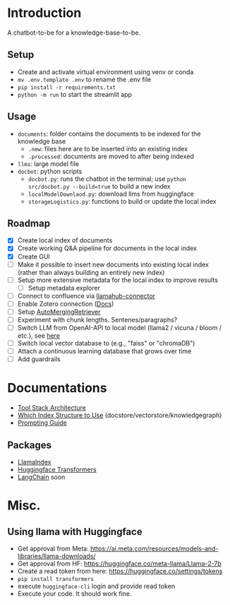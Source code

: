 # Introduction

A chatbot-to-be for a knowledge-base-to-be.

## Setup

- Create and activate virtual environment using venv or conda
- `mv .env.template .env` to rename the .env file
- `pip install -r requirements.txt`
- `python -m run` to start the streamlit app

## Usage

- `documents`: folder contains the documents to be indexed for the knowledge base
  - `.new`: files here are to be inserted into an existing index
  - `.processed`: documents are moved to after being indexed
- `llms`: large model file
- `docbot`: python scripts
  - `docbot.py`: runs the chatbot in the terminal; use `python src/docbot.py --build=true` to build a new index
  - `localModelDownlaod.py`: download llms from huggingface
  - `storageLogistics.py`: functions to build or update the local index

## Roadmap

- [x] Create local index of documents
- [x] Create working Q&A pipeline for documents in the local index
- [x] Create GUI
- [ ] Make it possible to insert new documents into existing local index (rather than always building an entirely new index)
- [ ] Setup more extensive metadata for the local index to improve results
  - [ ] Setup metadata explorer
- [ ] Connect to confluence via [llamahub-connector](https://llamahub.ai/l/confluence)
- [ ] Enable Zotero connection ([Docs](https://github.com/urschrei/pyzotero))
- [ ] Setup [AutoMergingRetriever](https://www.linkedin.com/feed/update/urn:li:activity:7102507748361142273/)
- [ ] Experiment with chunk lengths. Sentenes/paragraphs?
- [ ] Switch LLM from OpenAI-API to local model (llama2 / vicuna / bloom / etc.), see [here](https://www.youtube.com/watch?v=njzB6fm0U8g)
- [ ] Switch local vector database to (e.g., "faiss" or "chromaDB")
- [ ] Attach a continuous learning database that grows over time
- [ ] Add guardrails

# Documentations

- [Tool Stack Architecture](https://a16z.com/2023/06/20/emerging-architectures-for-llm-applications/)
- [Which Index Structure to Use](https://www.mikulskibartosz.name/llama-index-which-index-should-you-use/) (docstore/vectorstore/knowledgegraph)
- [Prompting Guide](https://www.promptingguide.ai/)

## Packages

- [LlamaIndex](https://gpt-index.readthedocs.io/en/latest/end_to_end_tutorials/usage_pattern.html)
- [Huggingface Transformers](https://github.com/huggingface/transformers)
- [LangChain](https://docs.langchain.com/docs/) soon

# Misc.

## Using llama with Huggingface

- Get approval from Meta: https://ai.meta.com/resources/models-and-libraries/llama-downloads/
- Get approval from HF: https://huggingface.co/meta-llama/Llama-2-7b
- Create a read token from here: https://huggingface.co/settings/tokens
- `pip install transformers`
- execute `huggingface-cli` login and provide read token
- Execute your code. It should work fine.
